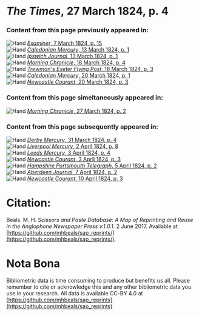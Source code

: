 # *The Times*, 27 March 1824, p. 4  
  
### Content from this page previously appeared in:  
![Hand](http://scissorsandpaste.net/wp-content/uploads/2017/06/smallhandpointer.png) [*Examiner*, 7 March 1824, p. 15](https://mhbeals.github.io/sap_html/Examiner/Examiner-7-March-1824-p-15)  
![Hand](http://scissorsandpaste.net/wp-content/uploads/2017/06/smallhandpointer.png) [*Caledonian Mercury*, 13 March 1824, p. 1](https://mhbeals.github.io/sap_html/Caledonian-Mercury/Caledonian-Mercury-13-March-1824-p-1)  
![Hand](http://scissorsandpaste.net/wp-content/uploads/2017/06/smallhandpointer.png) [*Ipswich Journal*, 13 March 1824, p. 1](https://mhbeals.github.io/sap_html/Ipswich-Journal/Ipswich-Journal-13-March-1824-p-1)  
![Hand](http://scissorsandpaste.net/wp-content/uploads/2017/06/smallhandpointer.png) [*Morning Chronicle*, 18 March 1824, p. 4](https://mhbeals.github.io/sap_html/Morning-Chronicle/Morning-Chronicle-18-March-1824-p-4)  
![Hand](http://scissorsandpaste.net/wp-content/uploads/2017/06/smallhandpointer.png) [*Trewman's Exeter Flying Post*, 18 March 1824, p. 3](https://mhbeals.github.io/sap_html/Trewman's-Exeter-Flying-Post/Trewman's-Exeter-Flying-Post-18-March-1824-p-3)  
![Hand](http://scissorsandpaste.net/wp-content/uploads/2017/06/smallhandpointer.png) [*Caledonian Mercury*, 20 March 1824, p. 1](https://mhbeals.github.io/sap_html/Caledonian-Mercury/Caledonian-Mercury-20-March-1824-p-1)  
![Hand](http://scissorsandpaste.net/wp-content/uploads/2017/06/smallhandpointer.png) [*Newcastle Courant*, 20 March 1824, p. 3](https://mhbeals.github.io/sap_html/Newcastle-Courant/Newcastle-Courant-20-March-1824-p-3)  
  
### Content from this page simeltaneously appeared in:  
![Hand](http://scissorsandpaste.net/wp-content/uploads/2017/06/smallhandpointer.png) [*Morning Chronicle*, 27 March 1824, p. 2](https://mhbeals.github.io/sap_html/Morning-Chronicle/Morning-Chronicle-27-March-1824-p-2)  
  
### Content from this page subsequently appeared in:  
![Hand](http://scissorsandpaste.net/wp-content/uploads/2017/06/smallhandpointer.png) [*Derby Mercury*, 31 March 1824, p. 4](https://mhbeals.github.io/sap_html/Derby-Mercury/Derby-Mercury-31-March-1824-p-4)  
![Hand](http://scissorsandpaste.net/wp-content/uploads/2017/06/smallhandpointer.png) [*Liverpool Mercury*, 2 April 1824, p. 8](https://mhbeals.github.io/sap_html/Liverpool-Mercury/Liverpool-Mercury-2-April-1824-p-8)  
![Hand](http://scissorsandpaste.net/wp-content/uploads/2017/06/smallhandpointer.png) [*Leeds Mercury*, 3 April 1824, p. 4](https://mhbeals.github.io/sap_html/Leeds-Mercury/Leeds-Mercury-3-April-1824-p-4)  
![Hand](http://scissorsandpaste.net/wp-content/uploads/2017/06/smallhandpointer.png) [*Newcastle Courant*, 3 April 1824, p. 3](https://mhbeals.github.io/sap_html/Newcastle-Courant/Newcastle-Courant-3-April-1824-p-3)  
![Hand](http://scissorsandpaste.net/wp-content/uploads/2017/06/smallhandpointer.png) [*Hampshire Portsmouth Telegraph*, 5 April 1824, p. 2](https://mhbeals.github.io/sap_html/Hampshire-Portsmouth-Telegraph/Hampshire-Portsmouth-Telegraph-5-April-1824-p-2)  
![Hand](http://scissorsandpaste.net/wp-content/uploads/2017/06/smallhandpointer.png) [*Aberdeen Journal*, 7 April 1824, p. 2](https://mhbeals.github.io/sap_html/Aberdeen-Journal/Aberdeen-Journal-7-April-1824-p-2)  
![Hand](http://scissorsandpaste.net/wp-content/uploads/2017/06/smallhandpointer.png) [*Newcastle Courant*, 10 April 1824, p. 3](https://mhbeals.github.io/sap_html/Newcastle-Courant/Newcastle-Courant-10-April-1824-p-3)  


# Citation: 

Beals. M. H. *Scissors and Paste Database: A Map of Reprinting and Reuse in the Anglophone Newspaper Press v.1.0.1.* 2 June 2017. Available at [https://github.com/mhbeals/sap_reprints/](https://github.com/mhbeals/sap_reprints/). 

# Nota Bona

Bibliometric data is time consuming to produce but benefits us all. Please remember to cite or acknowledge this and any other bibliometric data you use in your research. All data is available CC-BY 4.0 at [https://github.com/mhbeals/sap_reprints](https://github.com/mhbeals/sap_reprints)